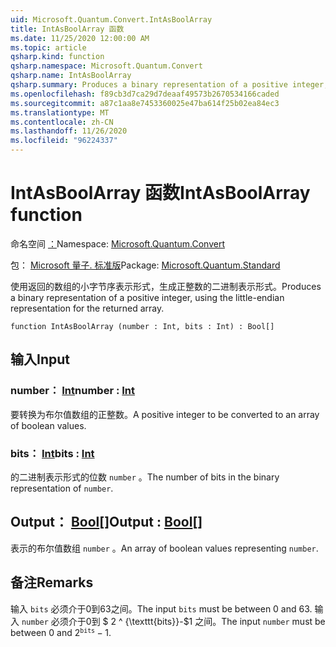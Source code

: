 ```yaml
---
uid: Microsoft.Quantum.Convert.IntAsBoolArray
title: IntAsBoolArray 函数
ms.date: 11/25/2020 12:00:00 AM
ms.topic: article
qsharp.kind: function
qsharp.namespace: Microsoft.Quantum.Convert
qsharp.name: IntAsBoolArray
qsharp.summary: Produces a binary representation of a positive integer, using the little-endian representation for the returned array.
ms.openlocfilehash: f89cb3d7ca29d7deaaf49573b2670534166caded
ms.sourcegitcommit: a87c1aa8e7453360025e47ba614f25b02ea84ec3
ms.translationtype: MT
ms.contentlocale: zh-CN
ms.lasthandoff: 11/26/2020
ms.locfileid: "96224337"
---
```

# <a name="intasboolarray-function"></a><span data-ttu-id="125a8-102">IntAsBoolArray 函数</span><span class="sxs-lookup"><span data-stu-id="125a8-102">IntAsBoolArray function</span></span>

<span data-ttu-id="125a8-103">命名空间 [：](xref:Microsoft.Quantum.Convert)</span><span class="sxs-lookup"><span data-stu-id="125a8-103">Namespace: [Microsoft.Quantum.Convert](xref:Microsoft.Quantum.Convert)</span></span>

<span data-ttu-id="125a8-104">包： [Microsoft 量子. 标准版](https://nuget.org/packages/Microsoft.Quantum.Standard)</span><span class="sxs-lookup"><span data-stu-id="125a8-104">Package: [Microsoft.Quantum.Standard](https://nuget.org/packages/Microsoft.Quantum.Standard)</span></span>


<span data-ttu-id="125a8-105">使用返回的数组的小字节序表示形式，生成正整数的二进制表示形式。</span><span class="sxs-lookup"><span data-stu-id="125a8-105">Produces a binary representation of a positive integer, using the little-endian representation for the returned array.</span></span>

```qsharp
function IntAsBoolArray (number : Int, bits : Int) : Bool[]
```


## <a name="input"></a><span data-ttu-id="125a8-106">输入</span><span class="sxs-lookup"><span data-stu-id="125a8-106">Input</span></span>

### <a name="number--int"></a><span data-ttu-id="125a8-107">number： [Int](xref:microsoft.quantum.lang-ref.int)</span><span class="sxs-lookup"><span data-stu-id="125a8-107">number : [Int](xref:microsoft.quantum.lang-ref.int)</span></span>

<span data-ttu-id="125a8-108">要转换为布尔值数组的正整数。</span><span class="sxs-lookup"><span data-stu-id="125a8-108">A positive integer to be converted to an array of boolean values.</span></span>


### <a name="bits--int"></a><span data-ttu-id="125a8-109">bits： [Int](xref:microsoft.quantum.lang-ref.int)</span><span class="sxs-lookup"><span data-stu-id="125a8-109">bits : [Int](xref:microsoft.quantum.lang-ref.int)</span></span>

<span data-ttu-id="125a8-110">的二进制表示形式的位数 `number` 。</span><span class="sxs-lookup"><span data-stu-id="125a8-110">The number of bits in the binary representation of `number`.</span></span>



## <a name="output--bool"></a><span data-ttu-id="125a8-111">Output： [Bool](xref:microsoft.quantum.lang-ref.bool)[]</span><span class="sxs-lookup"><span data-stu-id="125a8-111">Output : [Bool](xref:microsoft.quantum.lang-ref.bool)[]</span></span>

<span data-ttu-id="125a8-112">表示的布尔值数组 `number` 。</span><span class="sxs-lookup"><span data-stu-id="125a8-112">An array of boolean values representing `number`.</span></span>

## <a name="remarks"></a><span data-ttu-id="125a8-113">备注</span><span class="sxs-lookup"><span data-stu-id="125a8-113">Remarks</span></span>

<span data-ttu-id="125a8-114">输入 `bits` 必须介于0到63之间。</span><span class="sxs-lookup"><span data-stu-id="125a8-114">The input `bits` must be between 0 and 63.</span></span>
<span data-ttu-id="125a8-115">输入 `number` 必须介于0到 $ 2 ^ {\texttt{bits}}-$1 之间。</span><span class="sxs-lookup"><span data-stu-id="125a8-115">The input `number` must be between 0 and $2^{\texttt{bits}} - 1$.</span></span>